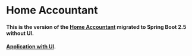 <h1>Home Accountant</h1>

<h4>This is the version of the <a href="https://github.com/jegensomme/HomeAccountant">Home Accountant</a> migrated to Spring Boot 2.5 without UI.</h4>

<h4><a href="http://my-home-accountant.herokuapp.com/">Application with UI</a>.</h4>